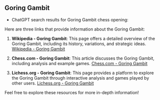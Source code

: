 ## Goring Gambit

 + ChatGPT search results for Goring Gambit chess opening:

Here are three links that provide information about the Goring Gambit:

1. **Wikipedia - Goring Gambit**: This page offers a detailed overview of the Goring Gambit, including its history, variations, and strategic ideas.
   [Wikipedia - Goring Gambit](https://en.wikipedia.org/wiki/G%C3%B6ring_Gambit)

2. **Chess.com - Goring Gambit**: This article discusses the Goring Gambit, including analysis and example games.
   [Chess.com - Goring Gambit](https://www.chess.com/openings/Goring-Gambit)

3. **Lichess.org - Goring Gambit**: This page provides a platform to explore the Goring Gambit through interactive analysis and games played by other users.
   [Lichess.org - Goring Gambit](https://lichess.org/opening/Goring-Gambit)

Feel free to explore these resources for more in-depth information!